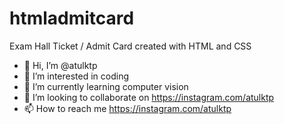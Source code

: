 # htmladmitcard
Exam Hall Ticket / Admit Card created with HTML and CSS

- 👋 Hi, I’m @atulktp
- 👀 I’m interested in coding
- 🌱 I’m currently learning computer vision
- 💞️ I’m looking to collaborate on https://instagram.com/atulktp
- 📫 How to reach me https://instagram.com/atulktp

<!---
atulktp/atulktp is a ✨ special ✨ repository because its `README.md` (this file) appears on your GitHub profile.
You can click the Preview link to take a look at your changes.
--->
